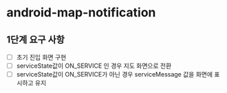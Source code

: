 # android-map-notification
## 1단계 요구 사항
- [ ] 초기 진입 화면 구현
- [ ] serviceState값이 ON_SERVICE 인 경우 지도 화면으로 전환
- [ ] serviceState값이 ON_SERVICE가 아닌 경우 serviceMessage 값을 화면에 표시하고 유지